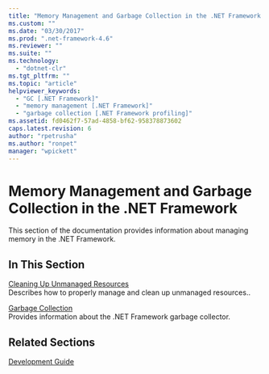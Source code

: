 ```yaml
---
title: "Memory Management and Garbage Collection in the .NET Framework | Microsoft Docs"
ms.custom: ""
ms.date: "03/30/2017"
ms.prod: ".net-framework-4.6"
ms.reviewer: ""
ms.suite: ""
ms.technology: 
  - "dotnet-clr"
ms.tgt_pltfrm: ""
ms.topic: "article"
helpviewer_keywords: 
  - "GC [.NET Framework]"
  - "memory management [.NET Framework]"
  - "garbage collection [.NET Framework profiling]"
ms.assetid: fd0462f7-57ad-4858-bf62-958378873602
caps.latest.revision: 6
author: "rpetrusha"
ms.author: "ronpet"
manager: "wpickett"
---
```

# Memory Management and Garbage Collection in the .NET Framework
This section of the documentation provides information about managing memory in the .NET Framework.  
  
## In This Section  
 [Cleaning Up Unmanaged Resources](../../../docs/standard/garbagecollection/cleaning-up-unmanaged-resources.md)  
 Describes how to properly manage and clean up unmanaged resources..  
  
 [Garbage Collection](../../../docs/standard/garbagecollection/garbage-collection.md)  
 Provides information about the .NET Framework garbage collector.  
  
## Related Sections  
 [Development Guide](../../../docs/framework/development-guide.md)
